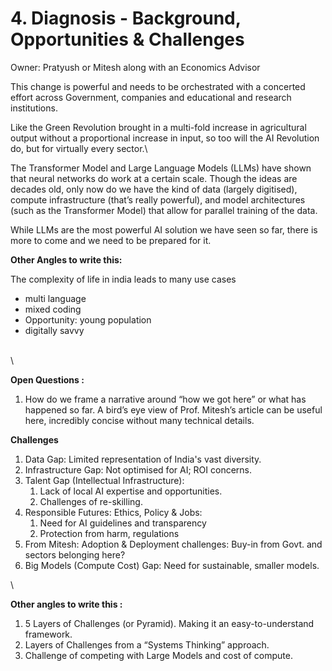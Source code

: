 # 4. Diagnosis - Background, Opportunities & Challenges

Owner: Pratyush or Mitesh along with an Economics Advisor



This change is powerful and needs to be orchestrated with a concerted effort across Government, companies and educational and research institutions.

Like the Green Revolution brought in a multi-fold increase in agricultural output without a proportional increase in input, so too will the AI Revolution do, but for virtually every sector.\


The Transformer Model and Large Language Models (LLMs) have shown that neural networks do work at a certain scale. Though the ideas are decades old, only now do we have the kind of data (largely digitised), compute infrastructure (that’s really powerful), and model architectures (such as the Transformer Model) that allow for parallel training of the data.&#x20;



While LLMs are the most powerful AI solution we have seen so far, there is more to come and we need to be prepared for it.



**Other Angles to write this:**&#x20;

The complexity of life in india leads to many use cases

* multi language
* mixed coding
* Opportunity: young population
* digitally savvy

\
\


**Open Questions :**&#x20;

1. How do we frame a narrative around “how we got here” or what has happened so far. A bird’s eye view of Prof. Mitesh’s article can be useful here, incredibly concise without many technical details.



**Challenges**

1. Data Gap: Limited representation of India's vast diversity.
2. Infrastructure Gap: Not optimised for AI; ROI concerns.
3. Talent Gap (Intellectual Infrastructure):&#x20;
   1. Lack of local AI expertise and opportunities.
   2. Challenges of re-skilling.&#x20;
4. Responsible Futures: Ethics, Policy & Jobs:&#x20;
   1. Need for AI guidelines and transparency
   2. Protection from harm, regulations
5. From Mitesh: Adoption & Deployment challenges: Buy-in from Govt. and sectors belonging here?
6. Big Models (Compute Cost) Gap: Need for sustainable, smaller models.

\


**Other angles to write this :**&#x20;

1. 5 Layers of Challenges (or Pyramid). Making it an easy-to-understand framework.
2. Layers of Challenges from a “Systems Thinking” approach.
3. Challenge of competing with Large Models and cost of compute.
